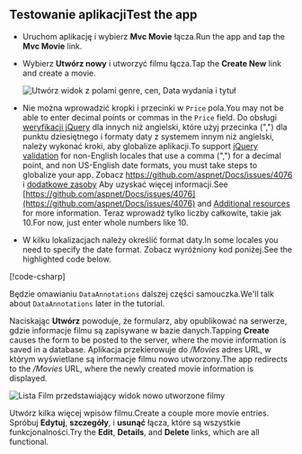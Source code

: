 
## <a name="test-the-app"></a><span data-ttu-id="eb711-101">Testowanie aplikacji</span><span class="sxs-lookup"><span data-stu-id="eb711-101">Test the app</span></span>

* <span data-ttu-id="eb711-102">Uruchom aplikację i wybierz **Mvc Movie** łącza.</span><span class="sxs-lookup"><span data-stu-id="eb711-102">Run the app and tap the **Mvc Movie** link.</span></span>
* <span data-ttu-id="eb711-103">Wybierz **Utwórz nowy** i utworzyć filmu łącza.</span><span class="sxs-lookup"><span data-stu-id="eb711-103">Tap the **Create New** link and create a movie.</span></span>

  ![Utwórz widok z polami genre, cen, Data wydania i tytuł](~/tutorials/first-mvc-app/adding-model/_static/movies.png)

* <span data-ttu-id="eb711-105">Nie można wprowadzić kropki i przecinki w `Price` pola.</span><span class="sxs-lookup"><span data-stu-id="eb711-105">You may not be able to enter decimal points or commas in the `Price` field.</span></span> <span data-ttu-id="eb711-106">Do obsługi [weryfikacji jQuery](https://jqueryvalidation.org/) dla innych niż angielski, które użyj przecinka (",") dla punktu dziesiętnego i formaty daty z systemem innym niż angielski, należy wykonać kroki, aby globalize aplikacji.</span><span class="sxs-lookup"><span data-stu-id="eb711-106">To support [jQuery validation](https://jqueryvalidation.org/) for non-English locales that use a comma (",") for a decimal point, and non US-English date formats, you must take steps to globalize your app.</span></span> <span data-ttu-id="eb711-107">Zobacz [ https://github.com/aspnet/Docs/issues/4076 ](https://github.com/aspnet/Docs/issues/4076) i [dodatkowe zasoby](#additional-resources) Aby uzyskać więcej informacji.</span><span class="sxs-lookup"><span data-stu-id="eb711-107">See [https://github.com/aspnet/Docs/issues/4076](https://github.com/aspnet/Docs/issues/4076) and [Additional resources](#additional-resources) for more information.</span></span> <span data-ttu-id="eb711-108">Teraz wprowadź tylko liczby całkowite, takie jak 10.</span><span class="sxs-lookup"><span data-stu-id="eb711-108">For now, just enter whole numbers like 10.</span></span>

<a name="displayformatdatelocal"></a>

* <span data-ttu-id="eb711-109">W kilku lokalizacjach należy określić format daty.</span><span class="sxs-lookup"><span data-stu-id="eb711-109">In some locales you need to specify the date format.</span></span> <span data-ttu-id="eb711-110">Zobacz wyróżniony kod poniżej.</span><span class="sxs-lookup"><span data-stu-id="eb711-110">See the highlighted code below.</span></span>

[!code-csharp[](~/tutorials/first-mvc-app/start-mvc/sample/MvcMovie/Models/MovieDateFormat.cs?name=snippet_1&highlight=2,10)]

<span data-ttu-id="eb711-111">Będzie omawianiu `DataAnnotations` dalszej części samouczka.</span><span class="sxs-lookup"><span data-stu-id="eb711-111">We'll talk about `DataAnnotations` later in the tutorial.</span></span>

<span data-ttu-id="eb711-112">Naciskając **Utwórz** powoduje, że formularz, aby opublikować na serwerze, gdzie informacje filmu są zapisywane w bazie danych.</span><span class="sxs-lookup"><span data-stu-id="eb711-112">Tapping **Create** causes the form to be posted to the server, where the movie information is saved in a database.</span></span> <span data-ttu-id="eb711-113">Aplikacja przekierowuje do */Movies* adres URL, w którym wyświetlane są informacje filmu nowo utworzony.</span><span class="sxs-lookup"><span data-stu-id="eb711-113">The app redirects to the */Movies* URL, where the newly created movie information is displayed.</span></span>

![Lista Film przedstawiający widok nowo utworzone filmy](~/tutorials/first-mvc-app/adding-model/_static/h.png)

<span data-ttu-id="eb711-115">Utwórz kilka więcej wpisów filmu.</span><span class="sxs-lookup"><span data-stu-id="eb711-115">Create a couple more movie entries.</span></span> <span data-ttu-id="eb711-116">Spróbuj **Edytuj**, **szczegóły**, i **usunąć** łącza, które są wszystkie funkcjonalności.</span><span class="sxs-lookup"><span data-stu-id="eb711-116">Try the **Edit**, **Details**, and **Delete** links, which are all functional.</span></span>

